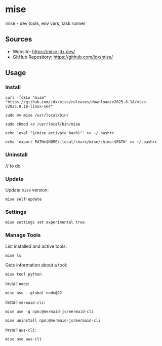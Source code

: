 # mise

mise - dev tools, env vars, task runner

## Sources

- Website: https://mise.jdx.dev/
- GitHub Repository: https://github.com/jdx/mise/

## Usage

### Install

```shell
curl -fsSLo "mise" "https://github.com/jdx/mise/releases/download/v2025.8.18/mise-v2025.8.18-linux-x64"
```

```shell
sudo mv mise /usr/local/bin/
```

```shell
sudo chmod +x /usr/local/bin/mise
```

```shell
echo 'eval "$(mise activate bash)"' >> ~/.bashrc
```

```shell
echo 'export PATH=$HOME/.local/share/mise/shims:$PATH' >> ~/.bashrc
```

### Uninstall

// to do

### Update

Update `mise` version:
```shell
mise self-update
```

### Settings

```shell
mise settings set experimental true
```

### Manage Tools

List installed and active tools:
```shell
mise ls
```

Gets information about a tool:
```shell
mise tool python
```

Install `node`:
```shell
mise use --global node@22
```

Install `mermaid-cli`:
```shell
mise use -g npm:@mermaid-js/mermaid-cli

mise uninstall npm:@mermaid-js/mermaid-cli
```

Install `aws-cli`:
```shell
mise use aws-cli
```

